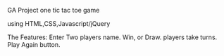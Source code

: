GA Project one 
tic tac toe game


using HTML,CSS,Javascript/jQuery

The Features:
Enter Two players name.
Win, or Draw.
players take turns.
Play Again button.
